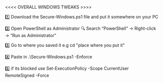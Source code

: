 <<<< OVERALL WINDOWS TWEAKS >>>>


1️⃣ Download the Secure-Windows.ps1 file and put it somewhere on your PC

2️⃣ Open PowerShell as Administrator 🔍 Search “PowerShell” → Right-click → “Run as Administrator” 

3️⃣ Go to where you saved it e.g cd "place where you put it" 

4️⃣ Paste in .\Secure-Windows.ps1 -Enforce 

5️⃣ if its blocked use Set-ExecutionPolicy -Scope CurrentUser RemoteSigned -Force
